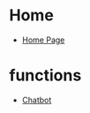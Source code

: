 <!-- docs/sidebar.md -->

# Home

  * [Home Page](/)

# functions

  * [Chatbot](/functions/chatbot.md)